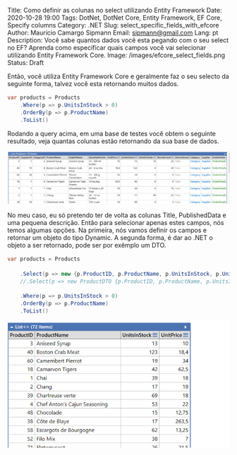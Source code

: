 Title: Como definir as colunas no select utilizando Entity Framework
Date: 2020-10-28 19:00
Tags: DotNet, DotNet Core, Entity Framework, EF Core, Specify columns
Category: .NET 
Slug: select_specific_fields_with_efcore
Author: Maurício Camargo Sipmann
Email: sipmann@gmail.com
Lang: pt
Description: Você sabe quantos dados você esta pegando com o seu select no EF? Aprenda como especificar quais campos você vai selecionar utilizando Entity Framework Core.
Image: /images/efcore_select_fields.png
Status: Draft

Então, você utiliza Entity Framework Core e geralmente faz o seu selecto da seguinte forma, talvez você esta retornando muitos dados.

```c#
var products = Products
	.Where(p => p.UnitsInStock > 0)
	.OrderBy(p => p.ProductName)
	.ToList()
```

Rodando a query acima, em uma base de testes você obtem o seguinte  resultado, veja quantas colunas estão retornando da sua base de dados.

![Print com todas as colunas](/images/ef_core_allcolumns.png)

No meu caso, eu só pretendo ter de volta as colunas Title, PublishedData e uma pequena descrição. Então para selecionar apenas estes campos, nós temos algumas opções. Na primeira, nós vamos definir os campos e retornar um objeto do tipo Dynamic. A segunda forma, é dar ao .NET o objeto a ser retornado, pode ser por exêmplo um DTO.

```c#
var products = Products

	.Select(p => new {p.ProductID, p.ProductName, p.UnitsInStock, p.UnitPrice})
    //.Select(p => new ProductDTO {p.ProductID, p.ProductName, p.UnitsInStock, p.UnitPrice})

	.Where(p => p.UnitsInStock > 0)
	.OrderBy(p => p.ProductName)
	.ToList()
```

![Print com menos colunas e também menor quantidade de dados](/images/ef_core_less_columns.png)
